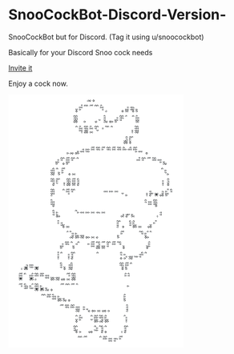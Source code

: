 # SnooCockBot-Discord-Version-
SnooCockBot but for Discord. (Tag it using u/snoocockbot)

Basically for your Discord Snoo cock needs

[Invite it](https://discord.com/api/oauth2/authorize?client_id=836728250158809149&permissions=2147551232&redirect_uri=https%3A%2F%2Fdeltara3.github.io&scope=bot)

Enjoy a cock now.

![Snoo cock](/snoocockbot-main-discord/snoocock.png)
